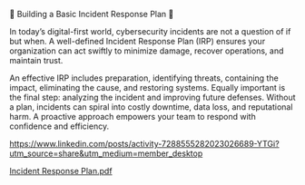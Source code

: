🚨 Building a Basic Incident Response Plan 🚨

In today’s digital-first world, cybersecurity incidents are not a question of if but when. A well-defined Incident Response Plan (IRP) ensures your organization can act swiftly to minimize damage, recover operations, and maintain trust.

An effective IRP includes preparation, identifying threats, containing the impact, eliminating the cause, and restoring systems. Equally important is the final step: analyzing the incident and improving future defenses.
Without a plan, incidents can spiral into costly downtime, data loss, and reputational harm. A proactive approach empowers your team to respond with confidence and efficiency.



https://www.linkedin.com/posts/activity-7288555282023026689-YTGi?utm_source=share&utm_medium=member_desktop


[Incident Response Plan.pdf](https://github.com/user-attachments/files/18545647/Incident.Response.Plan.pdf)
